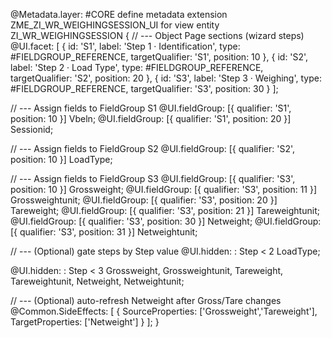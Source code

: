 @Metadata.layer: #CORE
define metadata extension ZME_ZI_WR_WEIGHINGSESSION_UI
  for view entity ZI_WR_WEIGHINGSESSION
{
  // --- Object Page sections (wizard steps)
  @UI.facet: [
    { id: 'S1', label: 'Step 1 · Identification', type: #FIELDGROUP_REFERENCE, targetQualifier: 'S1', position: 10 },
    { id: 'S2', label: 'Step 2 · Load Type',      type: #FIELDGROUP_REFERENCE, targetQualifier: 'S2', position: 20 },
    { id: 'S3', label: 'Step 3 · Weighing',       type: #FIELDGROUP_REFERENCE, targetQualifier: 'S3', position: 30 }
  ];

  // --- Assign fields to FieldGroup S1
  @UI.fieldGroup: [{ qualifier: 'S1', position: 10 }]
  Vbeln;
  @UI.fieldGroup: [{ qualifier: 'S1', position: 20 }]
  Sessionid;

  // --- Assign fields to FieldGroup S2
  @UI.fieldGroup: [{ qualifier: 'S2', position: 10 }]
  LoadType;

  // --- Assign fields to FieldGroup S3
  @UI.fieldGroup: [{ qualifier: 'S3', position: 10 }]
  Grossweight;
  @UI.fieldGroup: [{ qualifier: 'S3', position: 11 }]
  Grossweightunit;
  @UI.fieldGroup: [{ qualifier: 'S3', position: 20 }]
  Tareweight;
  @UI.fieldGroup: [{ qualifier: 'S3', position: 21 }]
  Tareweightunit;
  @UI.fieldGroup: [{ qualifier: 'S3', position: 30 }]
  Netweight;
  @UI.fieldGroup: [{ qualifier: 'S3', position: 31 }]
  Netweightunit;

  // --- (Optional) gate steps by Step value
  @UI.hidden: : Step < 2
  LoadType;

  @UI.hidden: : Step < 3
  Grossweight, Grossweightunit, Tareweight, Tareweightunit, Netweight, Netweightunit;

  // --- (Optional) auto-refresh Netweight after Gross/Tare changes
  @Common.SideEffects: [
    { SourceProperties: ['Grossweight','Tareweight'], TargetProperties: ['Netweight'] }
  ];
}
